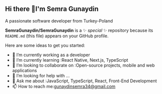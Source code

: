 ## Hi there 👋I'm Semra Gunaydin
A passionate software developer from Turkey-Poland

**SemraGunaydin/SemraGunaydin** is a ✨ _special_ ✨ repository because its `README.md` (this file) appears on your GitHub profile.

Here are some ideas to get you started:

- 🔭 I’m currently working as a developer
- 🌱 I’m currently learning :React Native, Next.js, TypeScript
- 👯 I’m looking to collaborate on :Open-source projects, mobile and web applications
- 🤔 I’m looking for help with ...
- 💬 Ask me about :JavaScript, TypeScript, React, Front-End Development
- 📫 How to reach me:gunaydinsemra34@gmail.com
  
